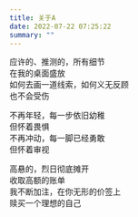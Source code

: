 ```yaml
---
title: 关于A
date: 2022-07-22 07:25:22
summary: ""
---
```


应许的、推测的，所有细节\
在我的桌面盛放\
如何去画一道线索，如何义无反顾\
也不会受伤

不再年轻，每一步依旧幼稚\
但怀着畏惧\
不再冲动，每一脚已经勇敢\
但怀着审视

高悬的，烈日彻底摊开\
收取高额的账单\
我不断加注，在你无形的价签上\
赎买一个理想的自己
